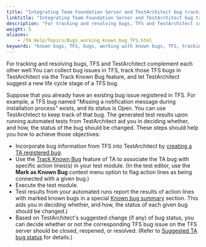```yaml
--- 
title: "Integrating Team Foundation Server and TestArchitect bug tracking"
linktitle: "Integrating Team Foundation Server and TestArchitect bug tracking"
description: "For tracking and resolving bugs, TFS and TestArchitect complement each other well."
weight: 5
aliases: 
    - /TA_Help/Topics/Bugs_working_known_bug_TFS.html
keywords: "known bugs, TFS, bugs, working with known bugs, TFS, tracking known bugs, TFS, marking known bugs, TFS"
---
```


For tracking and resolving bugs, TFS and TestArchitect complement each other well.You can collect bug issues in TFS, track those TFS bugs in TestArchitect via the Track Known Bug feature, and let TestArchitect suggest a new life cycle stage of a TFS bug.

Suppose that you already have an existing bug issue registered in TFS. For example, a TFS bug named "Missing a notification message during installation process" exists, and its status is Open. You can use TestArchitect to keep track of that bug. The generated test results upon running automated tests from TestArchitect aid you in deciding whether, and how, the status of the bug should be changed. These steps should help you how to achieve those objectives:

-   Incorporate bug information from TFS into TestArchitect by [creating a TA registered bug](/TA_Help/Topics/ug_TFS_BugTracker_creatingTAbugs.html#).
-   Use the [Track Known Bug](/TA_Help/Topics/Bugs_working_known_bug_marking.html) feature of TA to associate the TA bug with specific action lines\(s\) in your test module. \(In the test editor, use the **Mark as Known Bug** context menu option to flag action lines as being connected with a given bug.\)
-   Execute the test module.
-   Test results from your automated runs report the results of action lines with marked known bugs in a special [Known bug summary](/TA_Help/Topics/Bugs_working_known_bug_reviewing_test_results.html#section_KBSum) section. This aids you in deciding whether, and how, the status of each given bug should be changed.\)
-   Based on TestArchitect's suggested change \(if any\) of bug status, you can decide whether or not the corresponding TFS bug issue on the TFS server should be closed, reopened, or resolved. \(Refer to [Suggested TA bug status](/TA_Help/Topics/Bugs_working_known_bug_reviewing_test_results.html#section_m3b_t2l_wn) for details.\)



